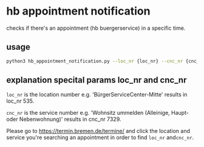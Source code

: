 #  hb appointment notification
checks if there's an appointment (hb buergerservice) in a specific time.
 
 ## usage
 ```bash
 python3 hb_appointment_notification.py --loc_nr {loc_nr} --cnc_nr {cnc_nr} --startdate 01.01.22 --enddate 31.12.30 --telegramtoken {telegramtoken} --telegramchatid {telegramchatid}
 ```

 ## explanation specital params loc_nr and cnc_nr

`loc_nr` is the location number e.g. 'BürgerServiceCenter-Mitte' results in loc_nr 535.

`cnc_nr` is the service number e.g. 'Wohnsitz ummelden (Alleinige, Haupt- oder Nebenwohnung)' results in cnc_nr 7329.

Please go to https://termin.bremen.de/termine/ and click the location and service you're searching an appointment in order to find `loc_nr` and`cnc_nr`.


